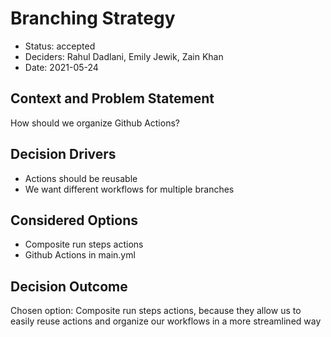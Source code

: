 # Branching Strategy

* Status: accepted
* Deciders: Rahul Dadlani, Emily Jewik, Zain Khan
* Date: 2021-05-24

## Context and Problem Statement

How should we organize Github Actions?

## Decision Drivers <!-- optional -->

* Actions should be reusable
* We want different workflows for multiple branches

## Considered Options

* Composite run steps actions
* Github Actions in main.yml

## Decision Outcome

Chosen option: Composite run steps actions, because they allow us to easily reuse actions and organize our workflows in a more streamlined way